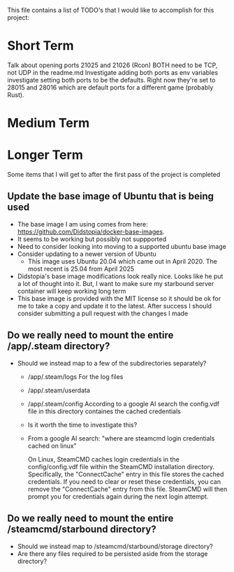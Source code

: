 This file contains a list of TODO's that I would like to accomplish for this project:













# Short Term
Talk about opening ports 21025 and 21026 (Rcon) BOTH need to be TCP, not UDP in the readme.md
Investigate adding both ports as env variables
investigate setting both ports to be the defaults. Right now they're set to 28015 and 28016 which are default ports for a different game (probably Rust).



# Medium Term







# Longer Term
Some items that I will get to after the first pass of the project is completed

## Update the base image of Ubuntu that is being used
- The base image I am using comes from here: https://github.com/Didstopia/docker-base-images.
- It seems to be working but possibly not suppported
- Need to consider looking into moving to a supported ubuntu base image
- Consider updating to a newer version of Ubuntu
  - This image uses Ubuntu 20.04 which came out in April 2020. The most recent is 25.04 from April 2025
- Didstopia's base image modifications look really nice. Looks like he put a lot of thought into it. But, I want to make sure my starbound server container will keep working long term
- This base image is provided with the MIT license so it should be ok for me to take a copy and update it to the latest. After success I should consider submitting a pull request with the changes I made

## Do we really need to mount the entire /app/.steam directory?
- Should we instead map to a few of the subdirectories separately?
  -  /app/.steam/logs        For the log files
  -  /app/.steam/userdata
  -  /app/.steam/config      According to a google AI search the config.vdf file in this directory containes the cached credentials
  - Is it worth the time to investigate this?

  - From a google AI search:
    "where are steamcmd login credentials cached on linux"
    
    On Linux, SteamCMD caches login credentials in the config/config.vdf file within the SteamCMD installation directory. 
    Specifically, the "ConnectCache" entry in this file stores the cached credentials. 
    If you need to clear or reset these credentials, you can remove the "ConnectCache" entry from this file. 
    SteamCMD will then prompt you for credentials again during the next login attempt. 


## Do we really need to mount the entire /steamcmd/starbound directory?
- Should we instead map to /steamcmd/starbound/storage directory?
- Are there any files required to be persisted aside from the storage directory?

